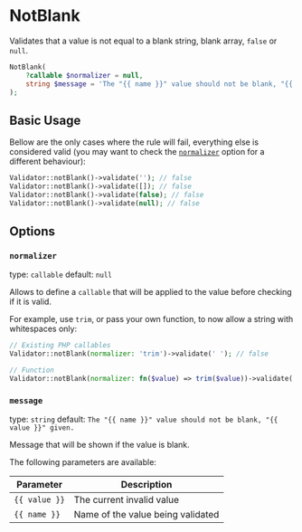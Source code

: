 # NotBlank

Validates that a value is not equal to a blank string, blank array, `false` or `null`.

```php
NotBlank(
    ?callable $normalizer = null,
    string $message = 'The "{{ name }}" value should not be blank, "{{ value }}" given.'
);
```

## Basic Usage

Bellow are the only cases where the rule will fail, everything else is considered valid 
(you may want to check the [`normalizer`](#normalizer) option for a different behaviour):

```php
Validator::notBlank()->validate(''); // false
Validator::notBlank()->validate([]); // false
Validator::notBlank()->validate(false); // false
Validator::notBlank()->validate(null); // false
```

## Options

### `normalizer`

type: `callable` default: `null`

Allows to define a `callable` that will be applied to the value before checking if it is valid.

For example, use `trim`, or pass your own function, to now allow a string with whitespaces only:

```php
// Existing PHP callables
Validator::notBlank(normalizer: 'trim')->validate(' '); // false

// Function
Validator::notBlank(normalizer: fn($value) => trim($value))->validate(' '); // false
```

### `message`

type: `string` default: `The "{{ name }}" value should not be blank, "{{ value }}" given.`

Message that will be shown if the value is blank.

The following parameters are available:

| Parameter     | Description                       |
|---------------|-----------------------------------|
| `{{ value }}` | The current invalid value         |
| `{{ name }}`  | Name of the value being validated |